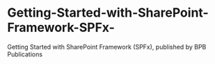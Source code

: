 # Getting-Started-with-SharePoint-Framework-SPFx-
Getting Started with SharePoint Framework (SPFx), published by BPB Publications
